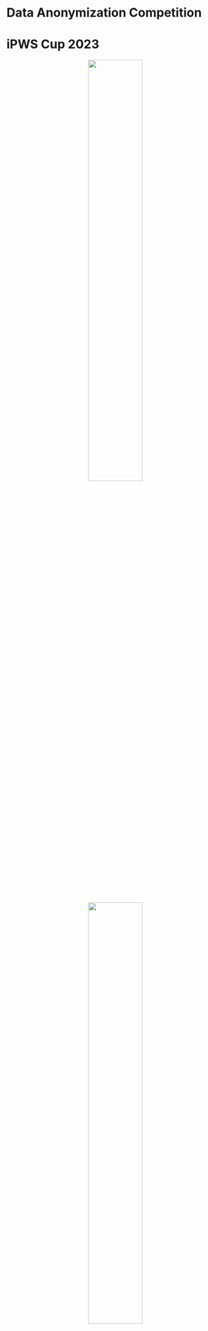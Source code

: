 # Data Anonymization Competition
# iPWS Cup 2023

<div align="center">
<img src="./Images/teaser.jpg" width=50%>
</div>

<div align="center">
 <a href="./Images/poster2023_full.png">
  <img src="./Images/poster2023.jpg" width=50%>
 </a>
</div>

## What's new
- Aug. 31st, 2023: Added [the final result](#result) and [group photos](#photo).
- Aug. 28th, 2023: Added a [Final Presentation Program](#program).
- Aug.  6th, 2023: Added a notice about a reception.
- July 27th, 2023:
    - Updated the iPWS Cup 2023 schedule (Final presentation).
    - Added [IWSEC 2023 Program page](https://www.iwsec.org/2023/program.html) to the link list.
- June 19th, 2023: Added [FAQ](https://codalab.lisn.upsaclay.fr/competitions/13907#learn_the_details-instruction) to the link list.
- June 12th, 2023: Preliminary round started.
- June  1st, 2023: Uploaded the [Call For Participation (CFP)](./Images/docs/CFP2023.pdf). **The registration deadline has been extended!**
- May  27th, 2023: Corrected dates of the Final Round.
- May  14th, 2023: Registration period has started!
- Mar.  9th, 2023: Opened this page.

## Useful links for competitions
- [IWSEC 2023 Program page](https://www.iwsec.org/2023/program.html)
- [CodaLab competition platform](https://codalab.lisn.upsaclay.fr/competitions/13907)
- [iPWS Cup instruction manual](https://docs.google.com/document/d/1eF8P3X60fmc0yuC14ixtLq81ORSkIe5HCy3T9I25Ha8/edit)
- [GitHub repository for reference source codes and the definitions of metrics](https://github.com/kikn88/ipwscup2023)
- [FAQ](https://codalab.lisn.upsaclay.fr/competitions/13907#learn_the_details-instruction)

## Rules (overview)
### Story
In the story of iPWS Cup 2023, we intend to provide health data that contain diagnostic outcomes to researchers who study to predict risks of acquiring diabetes. The data contain records that include extreme high body-mass index (BMI). In the anonymization phase, each participating team of the iPWS Cup 2023 anonymizes health data in order to prevent identifying medical examinees. In the attack phase, each team checks whether anonymized data generated by other teams include their team's records or not. Once the inclusion is detected, identify the record from the anonymized data. The winner of the iPWS Cup 2023 will be a team that generated the most secure and useful health data.

## iPWS Cup 2023 schedule
<table border="0">
<tr><td> <strong>Date</strong> </td><td> <strong>Event</strong> </td></tr>
<tr><td> May  14th - June  <strong>7th</strong>, 2023. </td><td> Team registration(<strong>Extended</strong>) </td></tr>
<tr><td> June <strong>12th</strong> - June <strong>21st</strong>, 2023. </td><td> Preliminary round 1 Anonymization (<strong>10 days</strong>) </td></tr>
<tr><td> June <strong>28th</strong> - July  <strong>7th</strong>, 2023. </td><td> Preliminary round 2 Attack (<strong>10 days</strong>) </td></tr>
<tr><td> July 17th - July 31st, 2023. </td><td> Final round 1 Anonymization (2 weeks) </td></tr>
<tr><td> Aug.  7th - Aug. 21st, 2023. </td><td> Final round 2 Attack (2 weeks) </td></tr>
<tr><td> Aug. <del>29th</del> <strong>28th 15:00-18:00(JST)</strong> 2023.&nbsp;&nbsp; </td><td> Final presentation in Yokohama (<strong>Day 0</strong>). </td></tr>
</table>

Please also refer to the [IWSEC 2023 Program page](https://www.iwsec.org/2023/program.html).

### Final presentation
- Date: Aug. **28th(Day 0)**, 15:00-18:00(JST)
- Venue: [IISEC](https://www.iwsec.org/2023/venue.html)
- Registration desk: The 3rd floor of the venue
- Program: (updated at 2023/08/28)

<a id="program"></a>

#### Final Presentation Program
1.  Opening
    1.  Welcome address Hiroaki Kikuchi 15:00
    2.  Summary and Result Makoto Iguchi 15:10
2.  Talks by excellent teams(The order will be arranged at the session. Each talk is assigned for 10 minutes.)
    1.  KUdisc
    2.  Gunmataro116luxury
    3.  Take No Consensus
    4.  LIFAnonymous
    5.  THREE
    6.  Seven Team
    7.  (and more)
3.  Award ceremony
    1.  Group photo
4.  Closing
    1.  Hiroaki Kikuchi, and Koji Chida

**NOTICE**  
We will hold a reception as a social gathering of iPWS Cup participants on Aug. 28th at 19:00(JST).  
If you wish to attend, please contact secretary-ipwscup2023(at)iwsec.org (replace (at) with @) by Aug. 21st. We will reply with more information.

<a id="photo"></a>

#### Group photos
[01](./Images/photo/01.jpg), [02](./Images/photo/02.jpg)

#### Other photos
[03](./Images/photo/03.jpg), [04](./Images/photo/04.jpg), [05](./Images/photo/05.jpg), [06](./Images/photo/06.jpg)

## Prizes
- 1st prize: 50,000 JPY on VISA Gift Card and no charge for participation (up to 1 person)
- 2nd prize: 30,000 JPY on VISA Gift Card and no charge for participation (up to 1 person)
- 3rd prize: 10,000 JPY on VISA Gift Card and no charge for participation (up to 1 person)
- Best Attack Award: 10,000 JPY on VISA Gift Card

## How to participate in the iPWS Cup 2023
### Team requirement
- A team consists of several members. There is no limitation on the number of members per team. A team with only one member is acceptable.
- Members may be from different affiliations.
- A person cannot belong to more than one team. This rule is set to avoid any collusion among teams.
- The affiliation and member names will be hidden during the competition; only team names will be displayed.
- **At least one person per team needs full registration** to IWSEC 2023 (main conference).
    - The contact person does not always make the registration but one person in the team needs to join the main conference. Other members may join the competition for free of charge.
- We plan to discount the admission fee for participants only for the competition.
- Please contact secretary-ipwscup2023(at)iwsec.org (replace (at) with @) for more information.

### How to apply for the competition
1. Sign up on [CodaLab](https://codalab.lisn.upsaclay.fr/) since we are planning to run our competition on this open-source platform. **Each team needs to create one account**.\[[Quick guidance on how to sign-up](https://docs.google.com/document/d/15gq90xjbmNKMTcgf9qZA6ri0bS6QKWaNw8BkIeG3EUw/edit#)\]
1. Fill in the \[[team registration form](https://docs.google.com/forms/d/e/1FAIpQLSe-Qyit8td6EmbRXJv_mmcsA_BGuL1XDBXHUzP0zSxHML4v2g/viewform)\].
1. Wait for the competition to be ready. Once ready, we will announce it to you with further instructions on how to participate in the competition.

## How to play the anonymization phase (preliminary round)
1. Your set of 10 healthcare data will be sent to the email address specified at the registration.
1. Log-in the competition platform, CodaLab, with using your team’s CodaLab account that you have already signed in and submitted from the registration. This site will serve as your primary platform for accessing competition guidelines and submitting your work.
1. Follow the steps [the instruction manual](https://docs.google.com/document/d/1eF8P3X60fmc0yuC14ixtLq81ORSkIe5HCy3T9I25Ha8/edit) (Applying to the competition, Setting your team names, and Anonymization phase instructions). It assists you in navigating the competition.

## Participating teams
<table border="1">
<tr><td> Team ID </td><td> Team name </td><td> Message to competitors </td></tr>
<tr><td> 01 </td><td> KUdisc </td><td> Yesterday's friend is today's enemy. </td></tr>
<tr><td> 02 </td><td> nssol-alchemist </td><td> Let's gooooo </td></tr>
<tr><td> 03 </td><td> NYCU Questers </td><td> 一緒に頑張りましょう！ (Translated: Best of luck for all of us!) </td></tr>
<tr><td> 04 </td><td> Gunmataro116luxury </td><td>-</td></tr>
<tr><td> 05 </td><td> Take No Consensus </td><td> Victory!!! </td></tr>
<tr><td> 06 </td><td> DOG </td><td> I'll do my best </td></tr>
<tr><td> 07 </td><td> LIFAnonymous </td><td>-</td></tr>
<tr><td> 08 </td><td> THREE </td><td>-</td></tr>
<tr><td> 09 </td><td> imutG </td><td> Open our arms & embrace the world </td></tr>
<tr><td> 10 </td><td> Seven Team </td><td>-</td></tr>
</table>

<a id="result"></a>

## Final Result
### Overall
- 1st Team 04 Gunmataro116luxury
- 2nd Team 08 THREE
- 3rd Team 05 Take No Consensus

### Attack
- Best attacker Team 08 THREE

## Committee
<dl>
 <dt>Chair</dt>
 <dd>Hiroaki Kikuchi, Meiji University, Japan</dd>
<dt>Members</dt>
 <dd>Makoto Iguchi, Kii Corporation, Japan</dd>
 <dd>Atsushi Kuromasa, Data Society Aliance, Japan</dd>
 <dd>Koji Chida, Gunma University, Japan</dd>
 <dd>Yuichi Nakamura, SoftBank Corp., Japan</dd>
 <dd>Takuma Hatano, NS Solutions Corporation, Japan</dd>
 <dd>Koki Hamada, NTT Social Informatics Laboratories, Japan</dd>
 <dd>Wakana Maeda, LINE, Japan</dd>
 <dd>Akira Yamada, Kobe University, Japan</dd>
 <dd>Takayuki Miura, NTT Social Informatics Laboratories, Japan</dd>
 <dd>MA Ruiqiang, Meiji University, Japan</dd>
 <dd>Chia-Mu Yu, National Yang Ming Chiao Tung University, Taiwan</dd>
 <dd>Hiromi Arai, RIKEN, Japan</dd>
 <dd>Hiroto Eguchi, TOPPAN, Japan</dd>
 <dd>Josep Domingo-Ferrer, Universitat Rovira i Virgili, Catalonia</dd>
 <dd>Alberto Blanco-Justicia, Universitat Rovira i Virgili, Catalonia</dd>
 <dd>Najeeb Jebreel, Universitat Rovira i Virgili, Catalonia</dd>
 <dd>Isaac Agudo, University of Malaga, Spain</dd>
 <dd>Ruben Rios, University of Malaga, Spain</dd>
</dl>

## Contact
iPWS Cup Committee  
secretary-ipwscup2023(at)iwsec.org (replace (at) with @)
